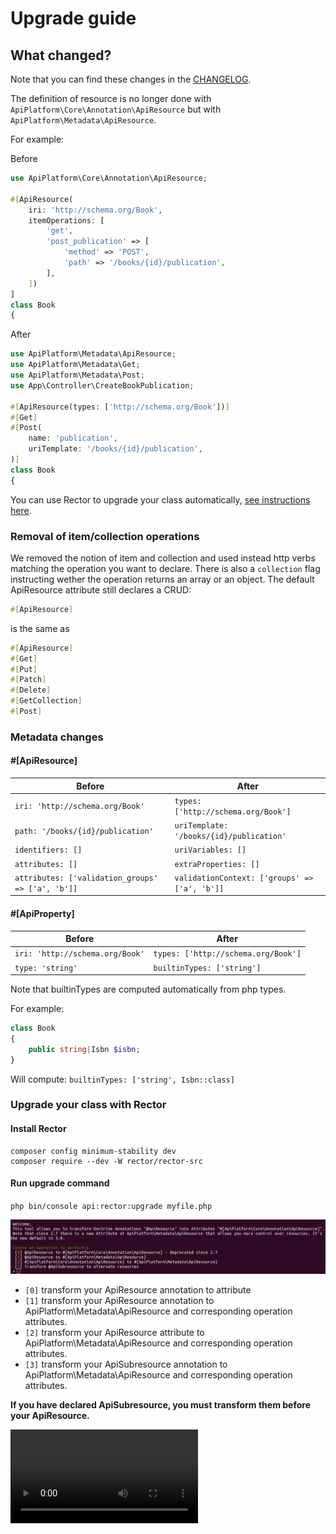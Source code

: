 # Upgrade guide

## What changed?

Note that you can find these changes in the [CHANGELOG](https://github.com/api-platform/core/blob/main/CHANGELOG.md).

The definition of resource is no longer done with `ApiPlatform\Core\Annotation\ApiResource` but with `ApiPlatform\Metadata\ApiResource`.

For example:

Before
```php
use ApiPlatform\Core\Annotation\ApiResource;

#[ApiResource(
    iri: 'http://schema.org/Book',
    itemOperations: [
        'get',
        'post_publication' => [
            'method' => 'POST',
            'path' => '/books/{id}/publication',
        ],
    ])
]
class Book
{
```

After
```php
use ApiPlatform\Metadata\ApiResource;
use ApiPlatform\Metadata\Get;
use ApiPlatform\Metadata\Post;
use App\Controller\CreateBookPublication;

#[ApiResource(types: ['http://schema.org/Book'])]
#[Get]
#[Post(
    name: 'publication', 
    uriTemplate: '/books/{id}/publication',
)]
class Book
{
```
You can use Rector to upgrade your class automatically, [see instructions here](#upgrade-your-class-with-rector).

### Removal of item/collection operations

We removed the notion of item and collection and used instead http verbs matching the operation you want to declare. There is also a `collection` flag instructing wether the operation returns an array or an object.
The default ApiResource attribute still declares a CRUD:
```php
#[ApiResource]
```
is the same as
```php
#[ApiResource]
#[Get]
#[Put]
#[Patch]
#[Delete]
#[GetCollection]
#[Post]
```

### Metadata changes

#### #[ApiResource]

|Before|After|
|---|---|
|`iri: 'http://schema.org/Book'`|`types: ['http://schema.org/Book']`|
|`path: '/books/{id}/publication'`|`uriTemplate: '/books/{id}/publication'`|
|`identifiers: []`|`uriVariables: []`|
|`attributes: []`|`extraProperties: []`|
|`attributes: ['validation_groups' => ['a', 'b']]`|`validationContext: ['groups' => ['a', 'b']]`|

#### #[ApiProperty]

|Before|After|
|---|---|
|`iri: 'http://schema.org/Book'`|`types: ['http://schema.org/Book']`|
|`type: 'string'`|`builtinTypes: ['string']`|

Note that builtinTypes are computed automatically from php types. 

For example:

```php
class Book
{
    public string|Isbn $isbn;
}
```

Will compute: `builtinTypes: ['string', Isbn::class]`


### Upgrade your class with Rector

#### Install Rector
```console
composer config minimum-stability dev
composer require --dev -W rector/rector-src
```

#### Run upgrade command
`php bin/console api:rector:upgrade myfile.php`

![Rector upgrade choices](images/rector-upgrade-choices.png)

* `[0]` transform your ApiResource annotation to attribute
* `[1]` transform your ApiResource annotation to ApiPlatform\Metadata\ApiResource and corresponding operation attributes.
* `[2]` transform your ApiResource attribute to ApiPlatform\Metadata\ApiResource and corresponding operation attributes.
* `[3]` transform your ApiSubresource annotation to ApiPlatform\Metadata\ApiResource and corresponding operation attributes.

**If you have declared ApiSubresource, you must transform them before your ApiResource.**

![Rector upgrade demo](images/rector-upgrade-demo.webm)
